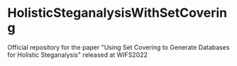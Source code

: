 # HolisticSteganalysisWithSetCovering
Official repository for the paper "Using Set Covering to Generate Databases for Holistic Steganalysis" released at WIFS2022
